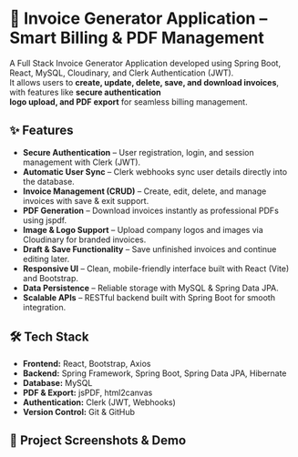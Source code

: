 # 🧾 Invoice Generator Application  – Smart Billing & PDF Management 


A Full Stack Invoice Generator Application developed using Spring Boot, React, MySQL, Cloudinary, and Clerk Authentication (JWT).  
It allows users to **create, update, delete, save, and download invoices**, with features like **secure authentication  
logo upload, and PDF export** for seamless billing management.



## ✨ Features

- **Secure Authentication** – User registration, login, and session management with Clerk (JWT).  
- **Automatic User Sync** – Clerk webhooks sync user details directly into the database.  
- **Invoice Management (CRUD)** – Create, edit, delete, and manage invoices with save & exit support.  
- **PDF Generation** – Download invoices instantly as professional PDFs using jspdf.  
- **Image & Logo Support** – Upload company logos and images via Cloudinary for branded invoices.  
- **Draft & Save Functionality** – Save unfinished invoices and continue editing later.  
- **Responsive UI** – Clean, mobile-friendly interface built with React (Vite) and Bootstrap.  
- **Data Persistence** – Reliable storage with MySQL & Spring Data JPA.  
- **Scalable APIs** – RESTful backend built with Spring Boot for smooth integration.



## 🛠️ Tech Stack

- **Frontend:** React, Bootstrap, Axios  
- **Backend:** Spring Framework, Spring Boot, Spring Data JPA, Hibernate
- **Database:** MySQL  
- **PDF & Export:** jsPDF, html2canvas  
- **Authentication:** Clerk (JWT, Webhooks)  
- **Version Control:** Git & GitHub


## 📸 Project Screenshots & Demo


 





